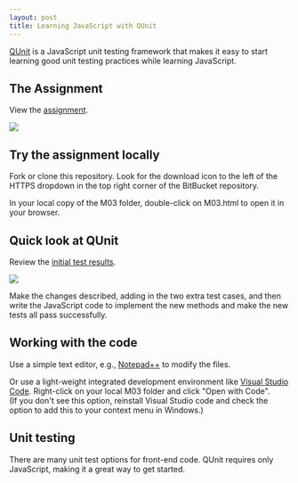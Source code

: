 ```yaml
---
layout: post
title: Learning JavaScript with QUnit
---
```


[QUnit](https://qunitjs.com/) is a JavaScript unit testing framework that makes it easy to 
start learning good unit testing practices while learning JavaScript.  

## The Assignment

View the [assignment](http://denisecase.github.io/project/44563-M03/M03.html).

[![](http://denisecase.github.io/project/44563-M03/2016-09-11_1253.png)](http://denisecase.github.io/project/44563-M03/2016-09-11_1253.png)


## Try the assignment locally

Fork or clone this repository. Look for the download icon to the left of the 
HTTPS dropdown in the top right corner of the BitBucket repository. 

In your local copy of the M03 folder, double-click on M03.html to open it in your browser. 

## Quick look at QUnit

Review the [initial test results](http://denisecase.github.io/project/44563-M03/test/M03Tests.html). 

[![](http://denisecase.github.io/project/44563-M03/2016-09-11_1254.png)](http://denisecase.github.io/project/44563-M03/2016-09-11_1254.png)

Make the changes described, adding in the two extra test cases, 
and then write the JavaScript code to implement the new methods and make the new tests all pass successfully. 


## Working with the code

Use a simple text editor, e.g., [Notepad++](http://notepad-plus-plus.org/) to modify the files. 

Or use a light-weight integrated development environment like [Visual Studio Code](https://code.visualstudio.com). 
Right-click on your local M03 folder and click "Open with Code".  
(If you don't see this option, reinstall Visual Studio code and check the option to add this to your context menu in Windows.)

## Unit testing

There are many unit test options for front-end code. QUnit requires only JavaScript, making it a great way to get started. 




